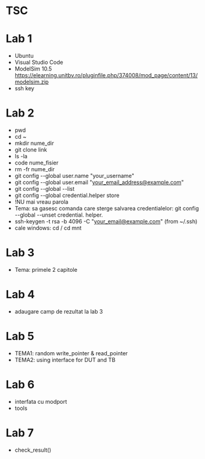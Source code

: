 # TSC


# Lab 1
- Ubuntu
- Visual Studio Code
- ModelSim 10.5 https://elearning.unitbv.ro/pluginfile.php/374008/mod_page/content/13/modelsim.zip
- ssh key

# Lab 2
- pwd
- cd ~
- mkdir nume_dir
- git clone link
- ls -la
- code nume_fisier
- rm -fr nume_dir
- git config --global user.name "your_username"
- git config --global user.email "your_email_address@example.com"
- git config --global --list
- git config --global credential.helper store
- !NU mai vreau parola 
- Tema: sa gasesc comanda care sterge salvarea credentialelor: git config --global --unset credential. helper.
- ssh-keygen -t rsa -b 4096 -C "your_email@example.com" (from ~/.ssh)
- cale windows: cd / cd mnt

# Lab 3
- Tema: primele 2 capitole

# Lab 4
- adaugare camp de rezultat la lab 3

# Lab 5
- TEMA1: random write_pointer & read_pointer
- TEMA2: using interface for DUT and TB

# Lab 6
- interfata cu modport
- tools

# Lab 7
- check_result()